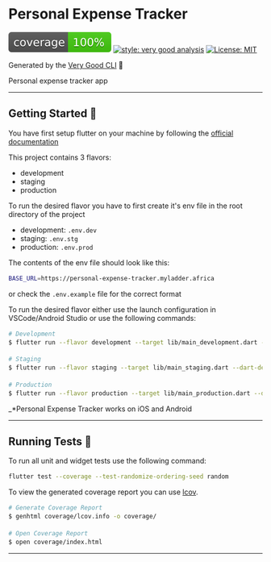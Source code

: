 # Personal Expense Tracker

![coverage][coverage_badge]
[![style: very good analysis][very_good_analysis_badge]][very_good_analysis_link]
[![License: MIT][license_badge]][license_link]

Generated by the [Very Good CLI][very_good_cli_link] 🤖

Personal expense tracker app

---

## Getting Started 🚀

You have first setup flutter on your machine by following the [official documentation](https://docs.flutter.dev/get-started/install)

This project contains 3 flavors:

- development
- staging
- production

To run the desired flavor you have to first create it's env file in the root directory of the project

- development: `.env.dev`
- staging: `.env.stg`
- production: `.env.prod`

The contents of the env file should look like this:

```sh
BASE_URL=https://personal-expense-tracker.myladder.africa
```

or check the `.env.example` file for the correct format

To run the desired flavor either use the launch configuration in VSCode/Android Studio or use the following commands:

```sh
# Development
$ flutter run --flavor development --target lib/main_development.dart --dart-define-from-file=.env.dev

# Staging
$ flutter run --flavor staging --target lib/main_staging.dart --dart-define-from-file=.env.stg

# Production
$ flutter run --flavor production --target lib/main_production.dart --dart-define-from-file=.env.stg
```

_\*Personal Expense Tracker works on iOS and Android

---

## Running Tests 🧪

To run all unit and widget tests use the following command:

```sh
flutter test --coverage --test-randomize-ordering-seed random
```

To view the generated coverage report you can use [lcov](https://github.com/linux-test-project/lcov).

```sh
# Generate Coverage Report
$ genhtml coverage/lcov.info -o coverage/

# Open Coverage Report
$ open coverage/index.html
```

---

[coverage_badge]: coverage_badge.svg
[license_badge]: https://img.shields.io/badge/license-MIT-blue.svg
[license_link]: https://opensource.org/licenses/MIT
[very_good_analysis_badge]: https://img.shields.io/badge/style-very_good_analysis-B22C89.svg
[very_good_analysis_link]: https://pub.dev/packages/very_good_analysis
[very_good_cli_link]: https://github.com/VeryGoodOpenSource/very_good_cli
